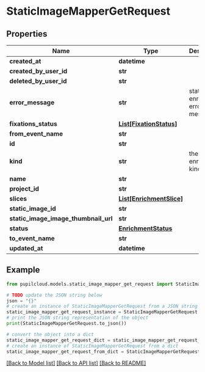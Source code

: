 # StaticImageMapperGetRequest


## Properties

Name | Type | Description | Notes
------------ | ------------- | ------------- | -------------
**created_at** | **datetime** |  | [optional] 
**created_by_user_id** | **str** |  | [optional] 
**deleted_by_user_id** | **str** |  | [optional] 
**error_message** | **str** | static enrichment error message | [optional] 
**fixations_status** | [**List[FixationStatus]**](FixationStatus.md) |  | [optional] 
**from_event_name** | **str** |  | 
**id** | **str** |  | [optional] 
**kind** | **str** | the enrichment kind | [optional] 
**name** | **str** |  | 
**project_id** | **str** |  | [optional] 
**slices** | [**List[EnrichmentSlice]**](EnrichmentSlice.md) |  | [optional] 
**static_image_id** | **str** |  | [optional] 
**static_image_image_thumbnail_url** | **str** |  | [optional] 
**status** | [**EnrichmentStatus**](EnrichmentStatus.md) |  | [optional] 
**to_event_name** | **str** |  | 
**updated_at** | **datetime** |  | [optional] 

## Example

```python
from pupilcloud.models.static_image_mapper_get_request import StaticImageMapperGetRequest

# TODO update the JSON string below
json = "{}"
# create an instance of StaticImageMapperGetRequest from a JSON string
static_image_mapper_get_request_instance = StaticImageMapperGetRequest.from_json(json)
# print the JSON string representation of the object
print(StaticImageMapperGetRequest.to_json())

# convert the object into a dict
static_image_mapper_get_request_dict = static_image_mapper_get_request_instance.to_dict()
# create an instance of StaticImageMapperGetRequest from a dict
static_image_mapper_get_request_from_dict = StaticImageMapperGetRequest.from_dict(static_image_mapper_get_request_dict)
```
[[Back to Model list]](../README.md#documentation-for-models) [[Back to API list]](../README.md#documentation-for-api-endpoints) [[Back to README]](../README.md)


